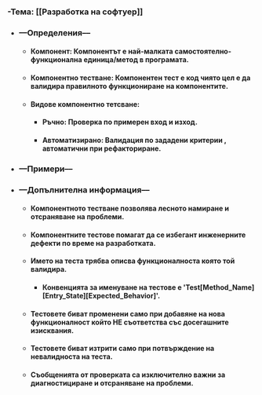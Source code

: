 ### **-Тема:** [[Разработка на софтуер]]
- ### **––Определения––**
	- #### **Компонент**: Компонентът е най-малката самостоятелно-функционална единица/метод в програмата.
	- #### **Компонентно тестване**: Компонентен тест е код чиято цел е да валидира правилното функциониране на компонентите.
	- #### **Видове компонентно тетсване**:
		- #### **Ръчно**: Проверка  по примерен вход и изход.
		- #### **Автоматизирано**: Валидация по зададени критерии , автоматични при рефакториране.
- ### **––Примери––**
- ### **––Допълнителна информация––**
	- #### Компонентното тестване позволява лесното намиране и отсраняване на проблеми.
	- #### Компонентните тестове помагат да се избегант инженерните дефекти по време на разработката.
	- #### Името на теста трябва описва функционалноста която той валидира.
		- #### Конвенцията за именуване на тестове е 'Test[Method_Name][Entry_State][Expected_Behavior]'.
	- #### Тестовете биват променени само при добавяне на нова функционалност който НЕ съответства със досегашните изисквания.
	- #### Тестовете биват изтрити само при потвърждение на невалидноста на теста.
	- #### Съобщенията от проверката са изключително важни за диагностициране и отсраняване на проблеми.